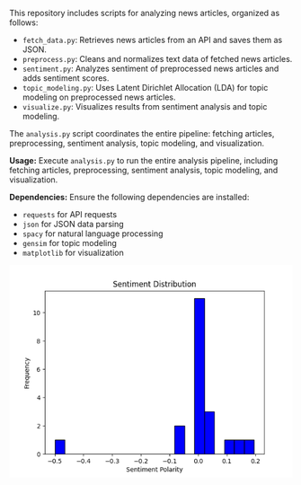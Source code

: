 This repository includes scripts for analyzing news articles, organized as follows:

- `fetch_data.py`: Retrieves news articles from an API and saves them as JSON.
- `preprocess.py`: Cleans and normalizes text data of fetched news articles.
- `sentiment.py`: Analyzes sentiment of preprocessed news articles and adds sentiment scores.
- `topic_modeling.py`: Uses Latent Dirichlet Allocation (LDA) for topic modeling on preprocessed news articles.
- `visualize.py`: Visualizes results from sentiment analysis and topic modeling.

The `analysis.py` script coordinates the entire pipeline: fetching articles, preprocessing, sentiment analysis, topic modeling, and visualization.

**Usage:**
Execute `analysis.py` to run the entire analysis pipeline, including fetching articles, preprocessing, sentiment analysis, topic modeling, and visualization.

**Dependencies:**
Ensure the following dependencies are installed:
- `requests` for API requests
- `json` for JSON data parsing
- `spacy` for natural language processing
- `gensim` for topic modeling
- `matplotlib` for visualization

![Sample LDA Visualization](images/lda_vis.png)

